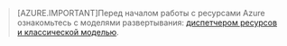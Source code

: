 > [AZURE.IMPORTANT]Перед началом работы с ресурсами Azure ознакомьтесь с моделями развертывания: [диспетчером ресурсов и классической моделью](../resource-management-deployment-model.md).

<!---HONumber=Sept15_HO3-->